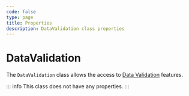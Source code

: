 ```yaml
---
code: false
type: page
title: Properties
description: DataValidation class properties
---
```


# DataValidation

The `DataValidation` class allows the access to [Data Validation](/core/2/guides/some-link) features.

::: info
This class does not have any properties.
:::
